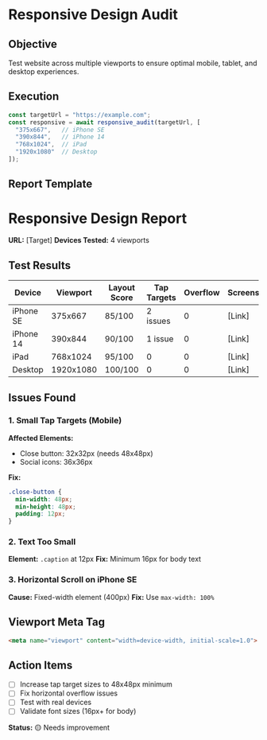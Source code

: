 # Responsive Design Audit

## Objective

Test website across multiple viewports to ensure optimal mobile, tablet, and desktop experiences.

## Execution

```javascript
const targetUrl = "https://example.com";
const responsive = await responsive_audit(targetUrl, [
  "375x667",   // iPhone SE
  "390x844",   // iPhone 14
  "768x1024",  // iPad
  "1920x1080"  // Desktop
]);
```

## Report Template

# Responsive Design Report

**URL:** [Target]
**Devices Tested:** 4 viewports

## Test Results

| Device | Viewport | Layout Score | Tap Targets | Overflow | Screenshot |
|--------|----------|--------------|-------------|----------|------------|
| iPhone SE | 375x667 | 85/100 | 2 issues | 0 | [Link] |
| iPhone 14 | 390x844 | 90/100 | 1 issue | 0 | [Link] |
| iPad | 768x1024 | 95/100 | 0 | 0 | [Link] |
| Desktop | 1920x1080 | 100/100 | 0 | 0 | [Link] |

## Issues Found

### 1. Small Tap Targets (Mobile)

**Affected Elements:**
- Close button: 32x32px (needs 48x48px)
- Social icons: 36x36px

**Fix:**

```css
.close-button {
  min-width: 48px;
  min-height: 48px;
  padding: 12px;
}
```

### 2. Text Too Small

**Element:** `.caption` at 12px
**Fix:** Minimum 16px for body text

### 3. Horizontal Scroll on iPhone SE

**Cause:** Fixed-width element (400px)
**Fix:** Use `max-width: 100%`

## Viewport Meta Tag

```html
<meta name="viewport" content="width=device-width, initial-scale=1.0">
```

## Action Items

- [ ] Increase tap target sizes to 48x48px minimum
- [ ] Fix horizontal overflow issues
- [ ] Test with real devices
- [ ] Validate font sizes (16px+ for body)

**Status:** 🟡 Needs improvement
